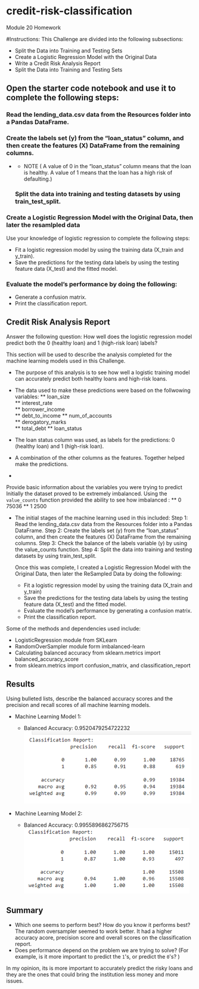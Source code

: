 # credit-risk-classification
Module 20 Homework


#Instructions:
This Challenge are divided into the following subsections:

* Split the Data into Training and Testing Sets
* Create a Logistic Regression Model with the Original Data
* Write a Credit Risk Analysis Report
* Split the Data into Training and Testing Sets

## Open the starter code notebook and use it to complete the following steps:
 ### Read the lending_data.csv data from the Resources folder into a Pandas DataFrame.

  ### Create the labels set (y) from the “loan_status” column, and then create the features (X) DataFrame from the remaining columns.

* * NOTE
( A value of 0 in the “loan_status” column means that the loan is healthy. A value of 1 means that the loan has a high risk of defaulting.)

  ### Split the data into training and testing datasets by using train_test_split.

### Create a Logistic Regression Model with the Original Data, then later the resamlpled data
   Use your knowledge of logistic regression to complete the following steps:

  * Fit a logistic regression model by using the training data (X_train and y_train).
  * Save the predictions for the testing data labels by using the testing feature data (X_test) and the fitted model.

### Evaluate the model’s performance by doing the following:
  * Generate a confusion matrix.
  * Print the classification report.


## Credit Risk Analysis Report
Answer the following question: How well does the logistic regression model predict both the 0 (healthy loan) and 1 (high-risk loan) labels?

This section will be used to describe the analysis completed for the machine learning models used in this Challenge. 

* The purpose of this analysis is to see how well a logistic training model can accurately predict both healthy loans and high-risk loans.

* The data used to make these predictions were based on the follwowing variables:
  ** loan_size	
  ** interest_rate	
  ** borrower_income	
  ** debt_to_income	
  ** num_of_accounts	
  ** derogatory_marks	
  ** total_debt	
  ** loan_status

* The loan status column was used, as labels for the predictions: 0 (healthy loan) and 1 (high-risk loan). 
* A combination of the other columns as the features. Together helped make the predictions. 
* 

Provide basic information about the variables you were trying to predict Initially the dataset proved to be extremely imbalanced. Using the `value_counts` function provided the ability to see how imbalanced :
    ** 0    75036
    ** 1     2500

* The initial stages of the machine learning used in this included:
  Step 1: Read the lending_data.csv data from the Resources folder into a Pandas DataFrame.
  Step 2: Create the labels set (y) from the “loan_status” column, and then create the features (X) DataFrame from the remaining columns.
  Step 3: Check the balance of the labels variable (y) by using the value_counts function.
  Step 4: Split the data into training and testing datasets by using train_test_split.
  
  Once this was complete, I created a Logistic Regression Model with the Original Data, then later the ReSampled Data by doing the following: 
    * Fit a logistic regression model by using the training data (X_train and y_train)
    * Save the predictions for the testing data labels by using the testing feature data (X_test) and the fitted model.
    * Evaluate the model’s performance by generating a confusion matrix.
    * Print the classification report.

Some of the methods and dependencies used include: 
  * LogisticRegression module from SKLearn
  * RandomOverSampler module form imbalanced-learn
  * Calculating balanced accuracy from sklearn.metrics import balanced_accuracy_score
  * from sklearn.metrics import confusion_matrix, and classification_report

## Results

Using bulleted lists, describe the balanced accuracy scores and the precision and recall scores of all machine learning models.

* Machine Learning Model 1:
  * Balanced Accuracy: 0.9520479254722232
  ![Alt text](image-1.png)



* Machine Learning Model 2:
  * Balanced Accuracy: 0.9955896862756715
 ![Alt text](image.png)

## Summary

* Which one seems to perform best? How do you know it performs best?
The random oversampler seemed to work better. It had a higher accuracy acore, precision score and overall scores on the classification report.
* Does performance depend on the problem we are trying to solve? (For example, is it more important to predict the `1`'s, or predict the `0`'s? )

In my opinion, its is more important to accurately predict the risky loans and they are the ones that could bring the institution less money and more issues. 
